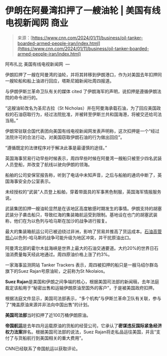 <!-- yml

类别：未分类

日期：2024年5月27日 14:41:18

-->

# 伊朗在阿曼湾扣押了一艘油轮 | 美国有线电视新闻网 商业

> 来源：[https://www.cnn.com/2024/01/11/business/oil-tanker-boarded-armed-people-iran/index.html](https://www.cnn.com/2024/01/11/business/oil-tanker-boarded-armed-people-iran/index.html)

阿布扎比 美国有线电视新闻网  —

伊朗扣押了一艘在阿曼湾的油轮，并将其转移到伊朗港口，作为对美国去年扣押同一艘轮船和船上油进行回应，塔斯尼姆新闻社周四报道。

与伊朗伊斯兰革命卫队有关的媒体 cited 了伊朗海军的声明，说扣押是遵循伊朗法院的命令进行的。

“这艘油轮改名为圣尼古拉（St Nicholas）并在阿曼海承载石油，为了回应美国政权的石油窃取行为，经过法院批准，并被转至伊斯兰共和国海港，将被交还给司法当局。”

伊朗常驻联合国代表团向美国有线电视新闻网发表声明称，这次扣押是一个“经过法院许可的合法行动，对美国窃取伊朗石油的行为做出回应”。

“遵循既定的法律程序对于解决此事是最谨慎的途径。”

英国海事贸易行动早些时候表示，周四早些时候在阿曼湾一艘船只被至少四名武装人员登船，并改变了航线以驶向伊朗的领海。

船舶的公司安保官报告称，听到了电话中未知声音，之后与船舶的通讯中断了，英国海事安全办公室表示。

未经授权的“武装”人员登上船舶，穿着带面具的军事黑色制服，英国海军情报服务说。

武装集团扣押一艘油轮显然是在该地区高度敏感时期发生的事情。伊朗支持的胡塞武装分子袭击船只，导致红海的集装箱航运受到限制。基地设在也门的胡塞武装称，他们在为以色列与哈马斯在加沙的战争进行报复。

最大的集装箱航运公司已被迫绕过非洲，影响了贸易并推高了货运成本。[石油高管担心](https://www.cnn.com/2024/01/09/business/big-oil-ceo-war-in-middle-east-price-surge/index.html)以色列-哈马斯的战争可能升级为地区冲突，并干扰原油出口。

阿曼湾北部的霍尔木兹海峡是世界上最大的石油交通要道。大约20%的世界日石油消费量每天经此地通过。周四原油价格上涨了约3%。

一家海事监测网站 Tanker Trackers 表示，周四被扣押的船只是一艘马绍尔群岛旗下的Suez Rajan号原油轮，之前称为St Nkolaios。

**Suez Rajan**是美国和伊朗之间争端的核心，根据美国司法部的新闻稿，去年法庭裁定该船用于“秘密出售和运输伊朗原油至国外的客户”，于是被美国政府扣押。

根据法庭文件显示，美国司法部表示，“多个机构”与伊斯兰革命卫队有关联，参与了“掩盖原油来源并非法向中国出售”的计划。

**美国司法部**当时扣押了近100万桶伊朗原油。

**帝国航运**是去年四月运载原油的货船的经营公司，它承认了**密谋违反国际紧急经济权力法案**罪名。根据美国司法部的说法，Suez Rajan将走私品运往美国，并且“支付了与货船航行到美国相关的重大费用”。

CNN已经联系了帝国航运以获取评论。
